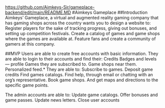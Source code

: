 https://github.com/Aimkeys-Sir/gameplace-backend/edit/main/README.MD
#Aimkeys Gameplace
##Introduction
Aimkeys’ Gameplace, a virtual and augmented reality gaming company that has gaming shops across the country wants you to design a website to:
Register players for the sake of tracking progress, giving out bonuses, and setting up competition festivals.
Create a catalog of games and game shops where the games are available at.
Feature fans and create a community of gamers at this company.


##MVP
Users are able to create free accounts with basic information. They are able to login to their accounts and find their:
Credits
Badges and levels —  profile
Games they are subscribed to.
Game shops near them.
Personalized feed.*
They are able to:
Subscribe to games.
Deposit game credits
Find games catalogs.
Find help, through email or chatting with an org’s representative.
Book game shops. And get maps and directions to the specific game points.

The admin accounts are able to:
Update game catalogs.
Offer bonuses and game passes.
Update news letters.
Close user accounts
